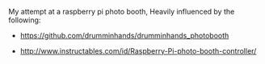 My attempt at a raspberry pi photo booth, Heavily influenced by the following:

* https://github.com/drumminhands/drumminhands_photobooth

* http://www.instructables.com/id/Raspberry-Pi-photo-booth-controller/
